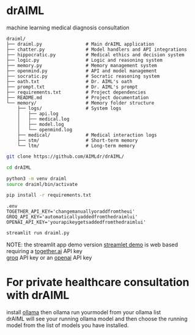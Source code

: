 # drAIML
machine learning medical diagnosis consultation

```text
draiml/
├── draiml.py                # Main drAIML application
├── chatter.py               # Model handlers and API integrations
├── hippocratic.py           # Medical ethics and decision system
├── logic.py                 # Logic and reasoning system
├── memory.py                # Memory management system
├── openmind.py              # API and model management
├── socratic.py              # Socratic reasoning system
├── oath.txt                 # Dr. AIML's oath
├── prompt.txt               # Dr. AIML's prompt
├── requirements.txt         # Project dependencies
├── README.md                # Project documentation
└── memory/                  # Memory folder structure
    ├── logs/                # System logs
    │   ├── api.log
    │   ├── medical.log
    │   ├── model.log
    │   └── openmind.log
    ├── medical/             # Medical interaction logs
    ├── stm/                 # Short-term memory
    └── ltm/                 # Long-term memory
```
```bash
git clone https://github.com/AIMLdr/drAIML/
```
```bash
cd drAIML
```
```bash
python3 -m venv draiml
source draiml/bin/activate
```
```bash
pip install -r requirements.txt
```
```text
.env
TOGETHER_API_KEY='changemanuallyoraddfromtheui'
GROQ_API_KEY='automaticallyaddedfromthedraimlui'
OPENAI_API_KEY='yourapikeygetsaddedfromthedraimlui'
```
```bash
streamlit run draiml.py
```


NOTE: the streamlit app demo version <a href="https://aimldr.streamlit.app">streamlet demo</a> is web based requiring a <a href="https://api.together.ai/">together.ai</a> API key<br /> <a href="https://console.groq.com/keys">groq</a> API key or an <a href="https://platform.openai.com/docs/api-reference/introduction">openai</a> API key
# For private healthcare consultation with drAIML
install <a href="https://ollama.com/download">ollama</a> then ollama run yourmodel from your ollama list<br />
drAIML will see your running ollama model and then choose the running model from the list of models you have installed.
